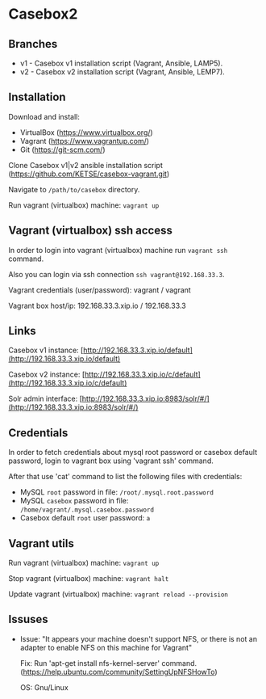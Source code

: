 Casebox2
========

Branches
--------

* v1 - Casebox v1 installation script (Vagrant, Ansible, LAMP5).
* v2 - Casebox v2 installation script (Vagrant, Ansible, LEMP7).

Installation
------------

Download and install:

* VirtualBox (https://www.virtualbox.org/)
* Vagrant (https://www.vagrantup.com/)
* Git (https://git-scm.com/)

Clone Casebox v1|v2 ansible installation script (https://github.com/KETSE/casebox-vagrant.git)

Navigate to ```/path/to/casebox``` directory.

Run vagrant (virtualbox) machine: ```vagrant up```


Vagrant (virtualbox) ssh access
-------------------------------

In order to login into vagrant (virtualbox) machine run ```vagrant ssh``` command. 

Also you can login via ssh connection ```ssh vagrant@192.168.33.3```.

Vagrant credentials (user/password): vagrant / vagrant

Vagrant box host/ip: 192.168.33.3.xip.io / 192.168.33.3


Links
-----

Casebox v1 instance: [http://192.168.33.3.xip.io/default](http://192.168.33.3.xip.io/default)

Casebox v2 instance: [http://192.168.33.3.xip.io/c/default](http://192.168.33.3.xip.io/c/default)

Solr admin interface: [http://192.168.33.3.xip.io:8983/solr/#/](http://192.168.33.3.xip.io:8983/solr/#/)


Credentials
-----------

In order to fetch credentials about mysql root password or casebox default password, 
login to vagrant box using 'vagrant ssh' command. 

After that use 'cat' command to list the following files with credentials:

* MySQL ```root``` password in file: ```/root/.mysql.root.password```
* MySQL ```casebox``` password in file: ```/home/vagrant/.mysql.casebox.password```
* Casebox default ```root``` user password: ```a```


Vagrant utils
-------------

Run vagrant (virtualbox) machine: ```vagrant up```

Stop vagrant (virtualbox) machine: ```vagrant halt```

Update vagrant (virtualbox) machine: ```vagrant reload --provision```


Issuses
-------

*   Issue: "It appears your machine doesn't support NFS, or there is not an adapter to enable NFS on this machine for Vagrant"
    
    Fix: Run 'apt-get install nfs-kernel-server' command. (https://help.ubuntu.com/community/SettingUpNFSHowTo)
    
    OS: Gnu/Linux
